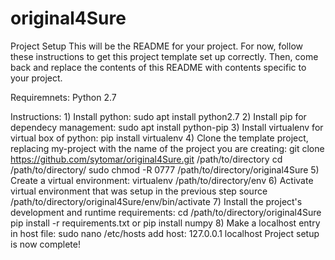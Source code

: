 # original4Sure

Project Setup
This will be the README for your project. For now, follow these instructions to get this project template set up correctly. Then, come back and replace the contents of this README with contents specific to your project.

Requiremnets:
	Python 2.7

Instructions:
	1) Install python:
		sudo apt install python2.7
	2) Install pip for dependecy management:
		sudo apt install python-pip
	3) Install virtualenv for virtual box of python:
		pip install virtualenv
	4) Clone the template project, replacing my-project with the name of the project you are creating:
		git clone https://github.com/sytomar/original4Sure.git /path/to/directory
		cd /path/to/directory/
		sudo chmod -R 0777 /path/to/directory/original4Sure
	5) Create a virtual environment:
		virtualenv /path/to/directory/env
	6) Activate virtual environment that was setup in the previous step
		source /path/to/directory/original4Sure/env/bin/activate
	7) Install the project's development and runtime requirements:
		cd /path/to/directory/original4Sure
		pip install -r requirements.txt
				or
		pip install numpy
	8) Make a localhost entry in host file:
		sudo nano /etc/hosts
		add host: 
			127.0.0.1	localhost
	Project setup is now complete!





